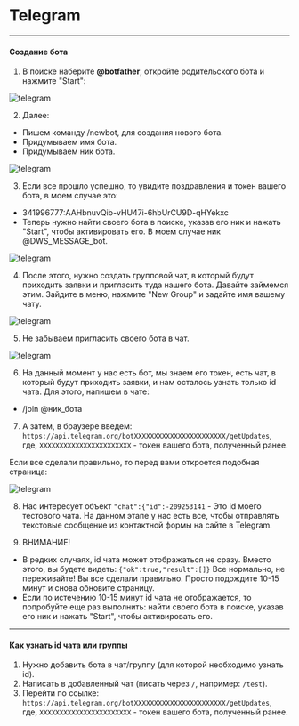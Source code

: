# Telegram

---

#### Создание бота

1. В поиске наберите **@botfather**, откройте родительского бота и нажмите "Start":

![telegram](https://raw.githubusercontent.com/kostyashelest/notes/master/img/tg_1.png)

2. Далее:
- Пишем команду /newbot, для создания нового бота.
- Придумываем имя бота.
- Придумываем ник бота.

![telegram](https://raw.githubusercontent.com/kostyashelest/notes/master/img/tg_2.png)

3. Если все прошло успешно, то увидите поздравления и токен вашего бота, в моем случае это:
- 341996777:AAHbnuvQib-vHU47i-6hbUrCU9D-qHYekxc
- Теперь нужно найти своего бота в поиске, указав его ник и нажать "Start", чтобы активировать его. В моем случае ник @DWS_MESSAGE_bot.

![telegram](https://raw.githubusercontent.com/kostyashelest/notes/master/img/tg_3.png)

4. После этого, нужно создать групповой чат, в который будут приходить заявки и пригласить туда нашего бота. Давайте займемся этим.
Зайдите в меню, нажмите "New Group" и задайте имя вашему чату.

![telegram](https://raw.githubusercontent.com/kostyashelest/notes/master/img/tg_4.png)

5. Не забываем пригласить своего бота в чат.

![telegram](https://raw.githubusercontent.com/kostyashelest/notes/master/img/tg_5.png)

6. На данный момент у нас есть бот, мы знаем его токен, есть чат, в который будут приходить заявки, и нам осталось узнать только id чата. Для этого, напишем в чате:
- /join @ник_бота

7. А затем, в браузере введем:
`https://api.telegram.org/botXXXXXXXXXXXXXXXXXXXXXXX/getUpdates`,  
где, `XXXXXXXXXXXXXXXXXXXXXXX` - токен вашего бота, полученный ранее.

Если все сделали правильно, то перед вами откроется подобная страница:

![telegram](https://raw.githubusercontent.com/kostyashelest/notes/master/img/tg_6.png)

8. Нас интересует объект `"chat":{"id":-209253141` - Это id моего тестового чата. На данном этапе у нас есть все, чтобы отправлять текстовые сообщение из контактной формы на сайте в Telegram.


9. ВНИМАНИЕ!
- В редких случаях, id чата может отображаться не сразу. Вместо этого, вы будете видеть: `{"ok":true,"result":[]}` Все нормально, не переживайте! Вы все сделали правильно. Просто подождите 10-15 минут и снова обновите страницу.
- Если по истечению 10-15 минут id чата не отображается, то попробуйте еще раз выполнить: найти своего бота в поиске, указав его ник и нажать "Start", чтобы активировать его.

---

#### Как узнать id чата или группы

1. Нужно добавить бота в чат/группу (для которой необходимо узнать id).
2. Написать в добавленный чат (писать через `/`, например: `/test`).
3. Перейти по ссылке: 
`https://api.telegram.org/botXXXXXXXXXXXXXXXXXXXXXXX/getUpdates`,  
где, `XXXXXXXXXXXXXXXXXXXXXXX` - токен вашего бота, полученный ранее.